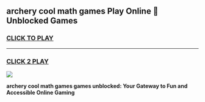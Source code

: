
## archery cool math games Play Online 👋 Unblocked Games
<h3>
<a href="https://news.freeplayer.one?title=archery_cool_math_games&ref=17CMG">CLICK TO PLAY</a></h3>
<hr>

<h3>
<a href="https://news.freeplayer.one?title=archery_cool_math_games&ref=17CMG">CLICK 2 PLAY</a>
  
</h3>

<a href="https://news.freeplayer.one?title=archery_cool_math_games&ref=17CMG/"><img src="https://clearcache.store/games.png"></a>


**archery cool math games games unblocked: Your Gateway to Fun and Accessible Online Gaming**
